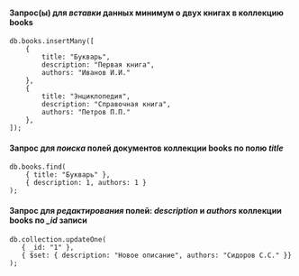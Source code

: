 #### Запрос(ы) для *вставки* данных минимум о двух книгах в коллекцию **books**
```
db.books.insertMany([
    {
        title: "Букварь",
        description: "Первая книга",
        authors: "Иванов И.И."
    },
    {
        title: "Энциклопедия",
        description: "Справочная книга",
        authors: "Петров П.П."
    },
]);
```

#### Запрос для *поиска* полей документов коллекции **books** по полю *title*
```
db.books.find(
    { title: "Букварь" },
    { description: 1, authors: 1 }
);
```

#### Запрос для *редактирования* полей: *description* и *authors* коллекции **books** по *_id* записи
```
db.collection.updateOne(
   { _id: "1" },
   { $set: { description: "Новое описание", authors: "Сидоров С.С." }}
);
```